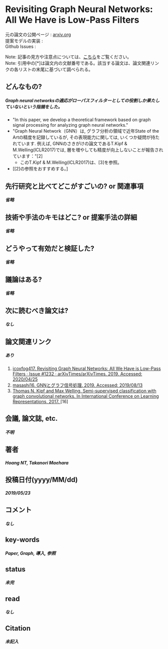 # Revisiting Graph Neural Networks: All We Have is Low-Pass Filters

元の論文の公開ページ : [arxiv.org](https://arxiv.org/abs/1905.09550)  
提案モデルの実装 : []()  
Github Issues : []()  

Note: 記事の見方や注意点については、[こちら](/)をご覧ください。  
Note: 引用中の[*]は論文内の文献番号である。該当する論文は、論文関連リンクの各リストの末尾に基づいて調べられる。

## どんなもの?
##### Graph neural networksの適応がローパスフィルターとしての役割しか果たしていないという指摘をした。
- "In this paper, we develop a theoretical framework based on graph signal processing for analyzing graph neural networks."
- "Graph Neural Network（GNN）は, グラフ分析の領域で近年State of the Artの精度を記録しているが, その表現能力に関しては, いくつか疑問が持たれています. 例えば, GNNのさきがけの論文であるT.Kipf & M.Welling(ICLR2017)では, 層を増やしても精度が向上しないことが報告されています："[2]
  - このT.Kipf & M.Welling(ICLR2017)は、[3]を参照。
- [[2]の参照をおすすめする。]

## 先行研究と比べてどこがすごいの? or 関連事項
##### 省略

## 技術や手法のキモはどこ? or 提案手法の詳細
##### 省略

## どうやって有効だと検証した?
##### 省略

## 議論はある?
##### 省略

## 次に読むべき論文は?
##### なし

## 論文関連リンク
##### あり
1. [icoxfog417. Revisiting Graph Neural Networks: All We Have is Low-Pass Filters · Issue #1232 · arXivTimes/arXivTimes. 2019. Accessed: 2020/04/25](https://github.com/arXivTimes/arXivTimes/issues/1232)
2. [masashi16. GNNとグラフ信号処理. 2019. Accessed: 2019/08/13](https://masashi16.hatenablog.com/entry/2019/08/13/135753)
3. [Thomas N. Kipf and Max Welling. Semi-supervised classification with graph convolutional networks. In International Conference on Learning Representations, 2017. ](https://arxiv.org/abs/1609.02907)[16]

## 会議, 論文誌, etc.
##### 不明

## 著者
##### Hoang NT, Takanori Maehara

## 投稿日付(yyyy/MM/dd)
##### 2019/05/23

## コメント
##### なし

## key-words
##### Paper, Graph, 導入, 参照

## status
##### 未完

## read
##### なし

## Citation
##### 未記入
